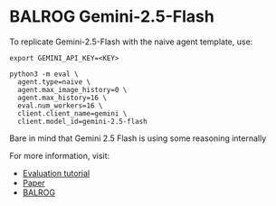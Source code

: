 # BALROG Gemini-2.5-Flash
To replicate Gemini-2.5-Flash with the naive agent template, use:

```
export GEMINI_API_KEY=<KEY>

python3 -m eval \
  agent.type=naive \
  agent.max_image_history=0 \
  agent.max_history=16 \
  eval.num_workers=16 \
  client.client_name=gemini \
  client.model_id=gemini-2.5-flash
```

Bare in mind that Gemini 2.5 Flash is using some reasoning internally

For more information, visit:

- [Evaluation tutorial](https://github.com/balrog-ai/BALROG/blob/main/docs/evaluation.md)
- [Paper](https://arxiv.org/abs/2411.13543)
- [BALROG](https://balrogai.com)